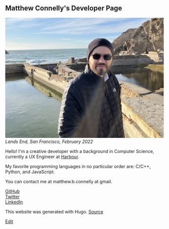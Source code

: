 ## Matthew Connelly's Developer Page

![](/images/me_sf.jpeg)  
_Lands End, San Francisco, February 2022_

Hello! I'm a creative developer with a background in Computer Science, currently a UX Engineer at [Harbour](https://harbourshare.com/).   

My favorite programming languages in no particular order are: C/C++, Python, and JavaScript.

You can contact me at matthew.b.connelly at gmail.

[GitHub](https://github.com/mattConn)  
[Twitter](https://twitter.com/mattconndev)  
[LinkedIn](https://www.linkedin.com/in/mattconndev/)  

This website was generated with Hugo. [Source](https://github.com/mattConn/mattconn.github.io)

[Edit](https://github.com/mattConn/mattconn.github.io/edit/master/themes/etch/layouts/partials/about.md)
